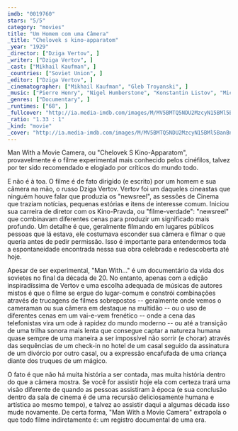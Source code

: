 ```yaml
---
imdb: "0019760"
stars: "5/5"
category: "movies"
title: "Um Homem com uma Câmera"
_title: "Chelovek s kino-apparatom"
_year: "1929"
_director: ["Dziga Vertov", ]
_writer: ["Dziga Vertov", ]
_cast: ["Mikhail Kaufman", ]
_countries: ["Soviet Union", ]
_editor: ["Dziga Vertov", ]
_cinematographer: ["Mikhail Kaufman", "Gleb Troyanski", ]
_music: ["Pierre Henry", "Nigel Humberstone", "Konstantin Listov", "Michael Nyman", ]
_genres: ["Documentary", ]
_runtimes: ["68", ]
_fullcover: "http://ia.media-imdb.com/images/M/MV5BMTQ5NDU2MzcyN15BMl5BanBnXkFtZTgwNjIyODg5MTE@._V1._CR31.883331298828125,33.53334045410156,1054,1587.1500091552734._SX93_SY140_.jpg"
_ratio: "1.33 : 1"
_kind: "movie"
_cover: "http://ia.media-imdb.com/images/M/MV5BMTQ5NDU2MzcyN15BMl5BanBnXkFtZTgwNjIyODg5MTE@._V1._CR31.883331298828125,33.53334045410156,1054,1587.1500091552734._SX93_SY140_.jpg"
---
```

Man With a Movie Camera, ou "Chelovek S Kino-Apparatom", provavelmente é o filme experimental mais conhecido pelos cinéfilos, talvez por ter sido recomendado e elogiado por críticos do mundo todo.

E não é à toa. O filme é de fato dirigido (e escrito) por um homem e sua câmera na mão, o russo Dziga Vertov. Vertov foi um daqueles cineastas que ninguém houve falar que produzia os "newsreel", as sessões de Cinema que traziam notícias, pequenas estórias e itens de interesse comum. Iniciou sua carreira de diretor com os Kino-Pravda, ou "filme-verdade": "newsreel" que combinavam diferentes cenas para produzir um significado mais profundo. Um detalhe é que, geralmente filmando em lugares públicos pessoas que lá estava, ele costumava esconder sua câmera e filmar o que queria antes de pedir permissão. Isso é importante para entendermos toda a espontaneidade encontrada nessa sua obra celebrada e redescoberta até hoje.

Apesar de ser experimental, "Man With..." é um documentário da vida dos sovietes no final da década de 20. No entanto, apenas com a edição inspiradíssima de Vertov e uma escolha adequada de músicas de autores mistos é que o filme se ergue do lugar-comum e constrói combinações através de trucagens de filmes sobrepostos -- geralmente onde vemos o cameraman ou sua câmera em destaque na multidão -- ou o uso de diferentes cenas em um vai-e-vem frenético -- onde a cena das telefonistas vira um ode à rapidez do mundo moderno -- ou até a transição de uma trilha sonora mais lenta que consegue captar a natureza humana quase sempre de uma maneira a ser impossível não sorrir (e chorar) através das sequências de um check-in no hotel de um casal seguido da assinatura de um divórcio por outro casal, ou a expressão encafufada de uma criança diante dos truques de um mágico.

O fato é que não há muita história a ser contada, mas muita história dentro do que a câmera mostra. Se você for assistir hoje ela com certeza trará uma visão diferente de quando as pessoas assistiram à época (e sua conclusão dentro da sala de cinema é de uma recursão deliciosamente humana e artística ao mesmo tempo), e talvez ao assistir daqui a algumas década isso mude novamente. De certa forma, "Man With a Movie Camera" extrapola o que todo filme indiretamente é: um registro documental de uma era.
